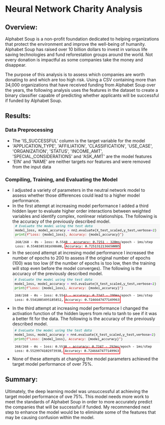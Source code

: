 # Neural Network Charity Analysis

## Overview:
Alphabet Soup is a non-profit foundation dedicated to helping organizations that protect the environment and improve the well-being of humanity. Alphabet Soup has raised over 10 billion dollars to invest in various life saving technologies and fund reforestation groups around the world. Not every donation is impactful as some companies take the money and disappear. 

The purpose of this analysis is to assess which companies are worth donating to and which are too high risk. Using a CSV containing more than 34,000 organizations that have received funding from Alphabet Soup over the years, the following analysis uses the features in the dataset to create a binary classifier capable of predicting whether applicants will be successful if funded by Alphabet Soup.

## Results:

### Data Preprocessing
* The 'IS_SUCCESSFUL' column is the target variable for the model
* 'APPLICATION_TYPE', 'AFFILIATION', 'CLASSIFICATION', 'USE_CASE', 'ORGANIZATION', 'STATUS', 'INCOME_AMT', 'SPECIAL_CONSIDERATIONS' and 'ASK_AMT' are the model features
* 'EIN' and 'NAME' are neither targets nor features and were removed from the input data
### Compiling, Training, and Evaluating the Model
* I adjusted a variety of parameters in the neutral network model to assess whether those differences could lead to a higher model performance.
* In the first attempt at increasing model performance I added a third hidden layer to evaluate higher order interactions between weighted variables and identify complex, nonlinear relationships. The following is the accuracy of the previously described model.
![](Resources/firstattempt.png)
* In the second attempt at incresing model performance I increased the number of epochs to 200 to assess if the original number of epochs (100) was too low (if the number of epochs is too low, then the training will stop even before the model converges). The following is the accuracy of the previously described model.
![](Resources/secondattempt.png)
* In the third attempt at increasing model performance I changed the activation function of the hidden layers from relu to tanh to see if it was a better fit for the data. The following is the accuracy of the previously described model.
![](Resources/thirdattempt.png)
* None of these attempts at changing the model parameters achieved the target model performance of over 75%.

## Summary: 
Ultimately, the deep learning model was unsuccessful at achieving the target model performance of ove 75%. This model needs more work to meet the standards of Alphabet Soup in order to more accurately predict the companies that will be successful if funded. My recommended next step to enhance the model would be to eliminate some of the features that may be causing confusion within the model. 
